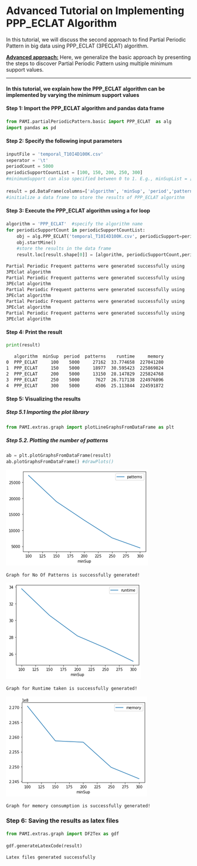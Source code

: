 # Advanced Tutorial on Implementing PPP_ECLAT Algorithm

In this tutorial, we will discuss the second approach to find Partial Periodic Pattern in big data using PPP_ECLAT (3PECLAT) algorithm.

[__Advanced approach:__](#advApproach) Here, we generalize the basic approach by presenting the steps to discover Partial Periodic Pattern using multiple minimum support values.

***

#### In this tutorial, we explain how the PPP_ECLAT algorithm  can be implemented by varying the minimum support values

#### Step 1: Import the PPP_ECLAT algorithm and pandas data frame


```python
from PAMI.partialPeriodicPattern.basic import PPP_ECLAT  as alg
import pandas as pd
```

#### Step 2: Specify the following input parameters


```python
inputFile = 'temporal_T10I4D100K.csv'
seperator = '\t'
periodCount = 5000
periodicSupportCountList = [100, 150, 200, 250, 300] 
#minimumSupport can also specified between 0 to 1. E.g., minSupList = [0.005, 0.006, 0.007, 0.008, 0.009]

result = pd.DataFrame(columns=['algorithm', 'minSup', 'period','patterns', 'runtime', 'memory']) 
#initialize a data frame to store the results of PPP_ECLAT algorithm
```

#### Step 3: Execute the PPP_ECLAT algorithm using a for loop


```python
algorithm = 'PPP_ECLAT'  #specify the algorithm name
for periodicSupportCount in periodicSupportCountList:
    obj = alg.PPP_ECLAT('temporal_T10I4D100K.csv', periodicSupport=periodicSupportCount, period=periodCount, sep=seperator)
    obj.startMine()
    #store the results in the data frame
    result.loc[result.shape[0]] = [algorithm, periodicSupportCount,periodCount, len(obj.getPatterns()), obj.getRuntime(), obj.getMemoryRSS()]
```

    Partial Periodic Frequent patterns were generated successfully using 3PEclat algorithm
    Partial Periodic Frequent patterns were generated successfully using 3PEclat algorithm
    Partial Periodic Frequent patterns were generated successfully using 3PEclat algorithm
    Partial Periodic Frequent patterns were generated successfully using 3PEclat algorithm
    Partial Periodic Frequent patterns were generated successfully using 3PEclat algorithm


#### Step 4: Print the result


```python
print(result)
```

       algorithm  minSup  period  patterns    runtime     memory
    0  PPP_ECLAT     100    5000     27162  33.774658  227041280
    1  PPP_ECLAT     150    5000     18977  30.595423  225869824
    2  PPP_ECLAT     200    5000     13150  28.147829  225824768
    3  PPP_ECLAT     250    5000      7627  26.717138  224976896
    4  PPP_ECLAT     300    5000      4506  25.113844  224591872


#### Step 5: Visualizing the results

##### Step 5.1 Importing the plot library


```python
from PAMI.extras.graph import plotLineGraphsFromDataFrame as plt
```

##### Step 5.2. Plotting the number of patterns


```python
ab = plt.plotGraphsFromDataFrame(result)
ab.plotGraphsFromDataFrame() #drawPlots()
```


    
![png](output_16_0.png)
    


    Graph for No Of Patterns is successfully generated!



    
![png](output_16_2.png)
    


    Graph for Runtime taken is successfully generated!



    
![png](output_16_4.png)
    


    Graph for memory consumption is successfully generated!


### Step 6: Saving the results as latex files

```python
from PAMI.extras.graph import DF2Tex as gdf

gdf.generateLatexCode(result)
```

    Latex files generated successfully

